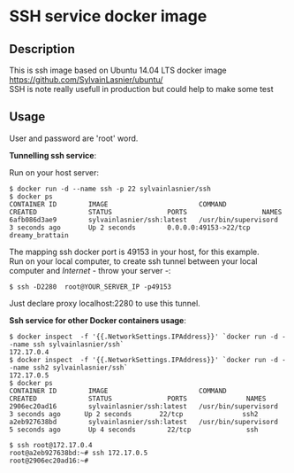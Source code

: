 SSH service docker image
========================


Description
-----------

This is ssh image based on Ubuntu 14.04 LTS docker image https://github.com/SylvainLasnier/ubuntu/  
SSH is note really usefull in production but could help to make some test


Usage
-----

User and password are 'root' word.

 **Tunnelling ssh service**:

Run on your host server:

    $ docker run -d --name ssh -p 22 sylvainlasnier/ssh
    $ docker ps
    CONTAINER ID        IMAGE                       COMMAND                CREATED             STATUS              PORTS                   NAMES
    6afb086d3ae9        sylvainlasnier/ssh:latest   /usr/bin/supervisord   3 seconds ago       Up 2 seconds        0.0.0.0:49153->22/tcp   dreamy_brattain
	
The mapping ssh docker port is 49153 in your host, for this example.  
Run on your local computer, to create ssh tunnel between your local computer and *Internet* - throw your server -:

    $ ssh -D2280  root@YOUR_SERVER_IP -p49153

Just declare proxy localhost:2280 to use this tunnel.


  **Ssh service for other Docker containers usage**:    
    
    $ docker inspect  -f '{{.NetworkSettings.IPAddress}}' `docker run -d --name ssh sylvainlasnier/ssh`
    172.17.0.4
    $ docker inspect  -f '{{.NetworkSettings.IPAddress}}' `docker run -d --name ssh2 sylvainlasnier/ssh`
    172.17.0.5
    $ docker ps
    CONTAINER ID        IMAGE                       COMMAND                CREATED             STATUS              PORTS               NAMES
    2906ec20ad16        sylvainlasnier/ssh:latest   /usr/bin/supervisord   3 seconds ago      Up 2 seconds       22/tcp               ssh2                  
	a2eb927638bd        sylvainlasnier/ssh:latest   /usr/bin/supervisord   5 seconds ago       Up 4 seconds        22/tcp              ssh                   
	
  	$ ssh root@172.17.0.4
 	root@a2eb927638bd:~# ssh 172.17.0.5
	root@2906ec20ad16:~#
	

